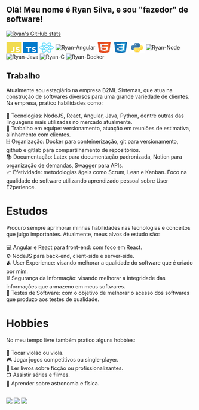 ## Olá! Meu nome é Ryan Silva, e sou "fazedor" de software!

[![Ryan's GitHub stats](https://github-readme-stats.vercel.app/api?username=RyanForward&show_icons=true&theme=highcontrast)](https://github.com/anuraghazra/github-readme-stats)

 <div>
  <img align="center" alt="Ryan-JS" height="30" width="40" src="https://raw.githubusercontent.com/devicons/devicon/master/icons/javascript/javascript-plain.svg">
  <img align="center" alt="Ryan-Ts" height="30" width="40" src="https://raw.githubusercontent.com/devicons/devicon/master/icons/typescript/typescript-plain.svg">
  <img align="center" alt="Ryan-React" height="30" width="40" src="https://raw.githubusercontent.com/devicons/devicon/master/icons/react/react-original.svg">
  <img align="center" alt="Ryan-Angular" height="30" width="40" src="https://cdn.jsdelivr.net/gh/devicons/devicon/icons/angularjs/angularjs-original.svg">
  <img align="center" alt="Ryan-HTML" height="30" width="40" src="https://raw.githubusercontent.com/devicons/devicon/master/icons/html5/html5-original.svg">
  <img align="center" alt="Ryan-CSS" height="30" width="40" src="https://raw.githubusercontent.com/devicons/devicon/master/icons/css3/css3-original.svg">
  <img align="center" alt="Ryan-Python" height="30" width="40" src="https://raw.githubusercontent.com/devicons/devicon/master/icons/python/python-original.svg">
  <img align="center" alt="Ryan-Node" height="30" width="40" src="https://cdn.jsdelivr.net/gh/devicons/devicon/icons/nodejs/nodejs-original.svg">
  <img align="center" alt="Ryan-Java" height="30" width="40" src="https://cdn.jsdelivr.net/gh/devicons/devicon/icons/java/java-original.svg">
  <img align="center" alt="Ryan-C" height="30" width="40" src="https://cdn.jsdelivr.net/gh/devicons/devicon/icons/c/c-original.svg">
  <img align="center" alt="Ryan-Docker" height="30" width="40" src="https://cdn.jsdelivr.net/gh/devicons/devicon/icons/docker/docker-plain-wordmark.svg">
 </div> 


<h2>Trabalho</h2>

Atualmente sou estagiário na empresa B2ML Sistemas, que atua na construção de softwares diversos para uma grande variedade de clientes. Na empresa, pratico habilidades como: \
\
  📡 Tecnologias: NodeJS, React, Angular, Java, Python, dentre outras das linguagens mais utilizadas no mercado atualmente. \
  👥 Trabalho em equipe: versionamento, atuação em reuniões de estimativa, alinhamento com clientes. \
  🗄️ Organização: Docker para conteinerização, git para versionamento, github e gitlab para compartilhamento de repositórios. \
  📚 Documentação: Latex para documentação padronizada, Notion para organização de demandas, Swagger para APIs. \
  📈 Efetividade: metodologias ágeis como Scrum, Lean e Kanban. Foco na qualidade de software utilizando aprendizado pessoal sobre User E2perience.


<h1>Estudos</h1> 

Procuro sempre aprimorar minhas habilidades nas tecnologias e conceitos que julgo importantes. Atualmente, meus alvos de estudo são: \
\
 💻 Angular e React para front-end: com foco em React. \
 ⚙️ NodeJS para back-end, client-side e server-side. \
 🫂 User Experience: visando melhorar a qualidade do software que é criado por mim. \
 ⛓️ Segurança da Informação: visando melhorar a integridade das informações que armazeno em meus softwares. \
 🧪 Testes de Software: com o objetivo de melhorar o acesso dos softwares que produzo aos testes de qualidade.

<h1>Hobbies</h1>

No meu tempo livre também pratico alguns hobbies: \
\
🎸 Tocar violão ou viola. \
🎮 Jogar jogos competitivos ou single-player. \
📕 Ler livros sobre ficção ou profissionalizantes. \
📺 Assistir séries e filmes. \
🔭 Aprender sobre astronomia e física.


##
 
<div> 
  <a href = "mailto:ryanchuello@gmail.com"><img src="https://img.shields.io/badge/-Gmail-%23333?style=for-the-badge&logo=gmail&logoColor=white" target="_blank"></a>
  <a href="https://www.linkedin.com/in/ryribeirosilva/" target="_blank"><img src="https://img.shields.io/badge/-LinkedIn-%230077B5?style=for-the-badge&logo=linkedin&logoColor=white" target="_blank"></a>  
   <a href="https://instagram.com/ry___silva/" target="_blank"><img src="https://img.shields.io/badge/-Instagram-%23E4405F?style=for-the-badge&logo=instagram&logoColor=white" target="_blank"></a>
</div>
